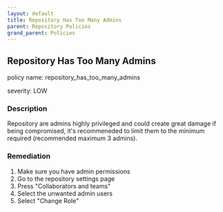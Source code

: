 ```yaml
---
layout: default
title: Repository Has Too Many Admins
parent: Repository Policies
grand_parent: Policies
---
```



## Repository Has Too Many Admins
policy name: repository_has_too_many_admins

severity: LOW

### Description
Repository are admins highly privileged and could create great damage if being compromised, it's recommeneded to limit them to the minimum required (recommended maximum 3 admins).


### Remediation
1. Make sure you have admin permissions
2. Go to the repository settings page
3. Press "Collaborators and teams"
4. Select the unwanted admin users
5. Select "Change Role"



